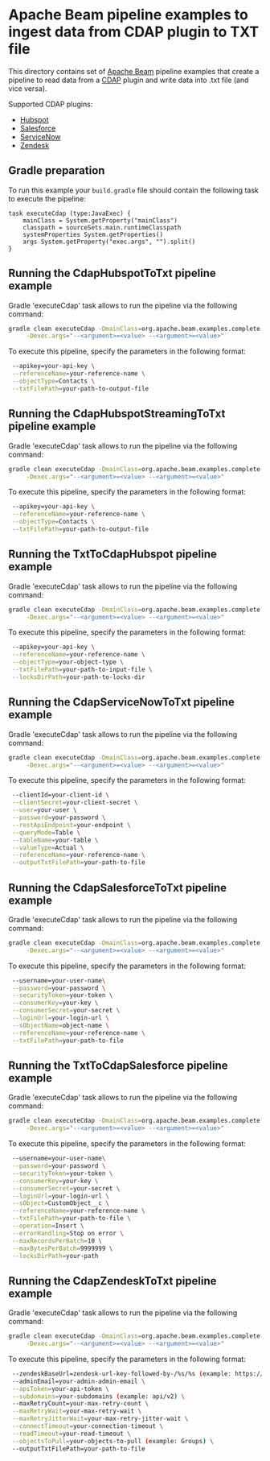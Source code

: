 <!--
    Licensed to the Apache Software Foundation (ASF) under one
    or more contributor license agreements.  See the NOTICE file
    distributed with this work for additional information
    regarding copyright ownership.  The ASF licenses this file
    to you under the Apache License, Version 2.0 (the
    "License"); you may not use this file except in compliance
    with the License.  You may obtain a copy of the License at

      http://www.apache.org/licenses/LICENSE-2.0

    Unless required by applicable law or agreed to in writing,
    software distributed under the License is distributed on an
    "AS IS" BASIS, WITHOUT WARRANTIES OR CONDITIONS OF ANY
    KIND, either express or implied.  See the License for the
    specific language governing permissions and limitations
    under the License.
-->

# Apache Beam pipeline examples to ingest data from CDAP plugin to TXT file

This directory contains set of [Apache Beam](https://beam.apache.org/) pipeline examples that create a pipeline to read data
from a [CDAP](https://cdap.atlassian.net/wiki/spaces/DOCS/overview?homepageId=379748484) plugin
and write data into .txt file (and vice versa).

Supported CDAP plugins:

- [Hubspot](https://github.com/data-integrations/hubspot)
- [Salesforce](https://github.com/data-integrations/salesforce)
- [ServiceNow](https://github.com/data-integrations/servicenow-plugins)
- [Zendesk](https://github.com/data-integrations/zendesk)

## Gradle preparation

To run this example your `build.gradle` file should contain the following task to execute the pipeline:

```
task executeCdap (type:JavaExec) {
    mainClass = System.getProperty("mainClass")
    classpath = sourceSets.main.runtimeClasspath
    systemProperties System.getProperties()
    args System.getProperty("exec.args", "").split()
}
```

## Running the CdapHubspotToTxt pipeline example

Gradle 'executeCdap' task allows to run the pipeline via the following command:

```bash
gradle clean executeCdap -DmainClass=org.apache.beam.examples.complete.cdap.CdapHubspotToTxt \
     -Dexec.args="--<argument>=<value> --<argument>=<value>"
```

To execute this pipeline, specify the parameters in the following format:

```bash
 --apikey=your-api-key \
 --referenceName=your-reference-name \
 --objectType=Contacts \
 --txtFilePath=your-path-to-output-file
```

## Running the CdapHubspotStreamingToTxt pipeline example

Gradle 'executeCdap' task allows to run the pipeline via the following command:

```bash
gradle clean executeCdap -DmainClass=org.apache.beam.examples.complete.cdap.CdapHubspotStreamingToTxt \
     -Dexec.args="--<argument>=<value> --<argument>=<value>"
```

To execute this pipeline, specify the parameters in the following format:

```bash
 --apikey=your-api-key \
 --referenceName=your-reference-name \
 --objectType=Contacts \
 --txtFilePath=your-path-to-output-file
```

## Running the TxtToCdapHubspot pipeline example

Gradle 'executeCdap' task allows to run the pipeline via the following command:

```bash
gradle clean executeCdap -DmainClass=org.apache.beam.examples.complete.cdap.TxtToCdapHubspot \
     -Dexec.args="--<argument>=<value> --<argument>=<value>"
```

To execute this pipeline, specify the parameters in the following format:

```bash
 --apikey=your-api-key \
 --referenceName=your-reference-name \
 --objectType=your-object-type \
 --txtFilePath=your-path-to-input-file \
 --locksDirPath=your-path-to-locks-dir
```

## Running the CdapServiceNowToTxt pipeline example

Gradle 'executeCdap' task allows to run the pipeline via the following command:

```bash
gradle clean executeCdap -DmainClass=org.apache.beam.examples.complete.cdap.CdapServiceNowToTxt \
     -Dexec.args="--<argument>=<value> --<argument>=<value>"
```

To execute this pipeline, specify the parameters in the following format:

```bash
 --clientId=your-client-id \
 --clientSecret=your-client-secret \
 --user=your-user \
 --password=your-password \
 --restApiEndpoint=your-endpoint \
 --queryMode=Table \
 --tableName=your-table \
 --valueType=Actual \
 --referenceName=your-reference-name \
 --outputTxtFilePath=your-path-to-file
```

## Running the CdapSalesforceToTxt pipeline example

Gradle 'executeCdap' task allows to run the pipeline via the following command:

```bash
gradle clean executeCdap -DmainClass=org.apache.beam.examples.complete.cdap.CdapSalesforceToTxt \
     -Dexec.args="--<argument>=<value> --<argument>=<value>"
```

To execute this pipeline, specify the parameters in the following format:

```bash
 --username=your-user-name\
 --password=your-password \
 --securityToken=your-token \
 --consumerKey=your-key \
 --consumerSecret=your-secret \
 --loginUrl=your-login-url \
 --sObjectName=object-name \
 --referenceName=your-reference-name \
 --txtFilePath=your-path-to-file
```

## Running the TxtToCdapSalesforce pipeline example

Gradle 'executeCdap' task allows to run the pipeline via the following command:

```bash
gradle clean executeCdap -DmainClass=org.apache.beam.examples.complete.cdap.TxtToCdapSalesforce \
     -Dexec.args="--<argument>=<value> --<argument>=<value>"
```

To execute this pipeline, specify the parameters in the following format:

```bash
 --username=your-user-name\
 --password=your-password \
 --securityToken=your-token \
 --consumerKey=your-key \
 --consumerSecret=your-secret \
 --loginUrl=your-login-url \
 --sObject=CustomObject__c \
 --referenceName=your-reference-name \
 --txtFilePath=your-path-to-file \
 --operation=Insert \
 --errorHandling=Stop on error \
 --maxRecordsPerBatch=10 \
 --maxBytesPerBatch=9999999 \
 --locksDirPath=your-path
```

## Running the CdapZendeskToTxt pipeline example

Gradle 'executeCdap' task allows to run the pipeline via the following command:

```bash
gradle clean executeCdap -DmainClass=org.apache.beam.examples.complete.cdap.CdapZendeskToTxt \
     -Dexec.args="--<argument>=<value> --<argument>=<value>"
```

To execute this pipeline, specify the parameters in the following format:

```bash
 --zendeskBaseUrl=zendesk-url-key-followed-by-/%s/%s (example: https://support.zendesk.com/%s/%s) \
 --adminEmail=your-admin-admin-email \
 --apiToken=your-api-token \
 --subdomains=your-subdomains (example: api/v2) \
 --maxRetryCount=your-max-retry-count \
 --maxRetryWait=your-max-retry-wait \
 --maxRetryJitterWait=your-max-retry-jitter-wait \
 --connectTimeout=your-connection-timeout \
 --readTimeout=your-read-timeout \
 --objectsToPull=your-objects-to-pull (example: Groups) \
 --outputTxtFilePath=your-path-to-file
```